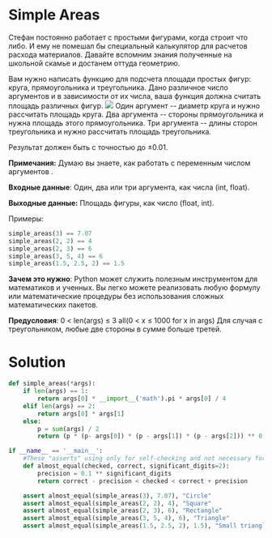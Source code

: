 # Simple Areas

Стефан постоянно работает с простыми фигурами, когда строит что либо. И ему не помешал бы специальный калькулятор для
расчетов расхода материалов. Давайте вспомним знания полученные на школьной скамье и достанем оттуда геометрию.

Вам нужно написать функцию для подсчета площади простых фигур: круга, прямоугольника и треугольника. Дано различное
число аргументов и в зависимости от их числа, ваша функция должна считать площадь различных фигур.
![](https://d17mnqrx9pmt3e.cloudfront.net/media/missions/media/c36e8316cdb34871897265aedca7f4d2/simple-areas.png)
Один аргумент -- диаметр круга и нужно рассчитать площадь круга.
Два аргумента -- стороны прямоугольника и нужна площадь этого прямоугольника.
Три аргумента -- длины сторон треугольника и нужно рассчитать площадь треугольника.

Результат должен быть с точностью до ±0.01.

**Примечания:** Думаю вы знаете, как работать с переменным числом аргументов .

**Входные данные**: Один, два или три аргумента, как числа (int, float).

**Выходные данные:** Площадь фигуры, как число (float, int).

Примеры:

```python
simple_areas(3) == 7.07
simple_areas(2, 2) == 4
simple_areas(2, 3) == 6
simple_areas(3, 5, 4) == 6
simple_areas(1.5, 2.5, 2) == 1.5
```

**Зачем это нужно**: Python может служить полезным инструментом для математиков и ученных. Вы легко можете реализовать
любую формулу или математические процедуры без использования сложных математических пакетов.

**Предусловия**:
0 < len(args) ≤ 3
all(0 < x ≤ 1000 for x in args)
Для случая с треугольником, любые две стороны в сумме больше третей.

# Solution

```python
def simple_areas(*args):
    if len(args) == 1:
        return args[0] * __import__('math').pi * args[0] / 4
    elif len(args) == 2:
        return args[0] * args[1]
    else:
        p = sum(args) / 2
        return (p * (p- args[0]) * (p - args[1]) * (p - args[2])) ** 0.5

if __name__ == '__main__':
    #These "asserts" using only for self-checking and not necessary for auto-testing
    def almost_equal(checked, correct, significant_digits=2):
        precision = 0.1 ** significant_digits
        return correct - precision < checked < correct + precision

    assert almost_equal(simple_areas(3), 7.07), "Circle"
    assert almost_equal(simple_areas(2, 2), 4), "Square"
    assert almost_equal(simple_areas(2, 3), 6), "Rectangle"
    assert almost_equal(simple_areas(3, 5, 4), 6), "Triangle"
    assert almost_equal(simple_areas(1.5, 2.5, 2), 1.5), "Small triangle"

```